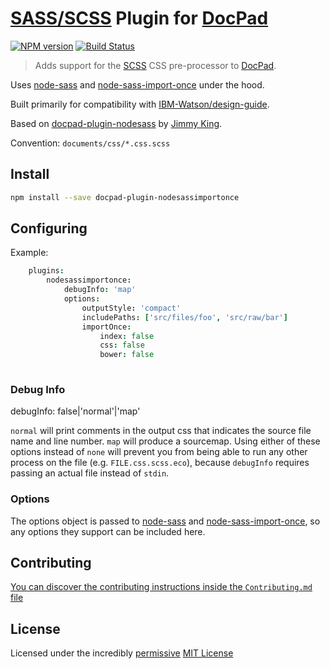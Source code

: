 # [SASS/SCSS](http://sass-lang.com/) Plugin for [DocPad](https://docpad.org)

[![NPM version](https://badge.fury.io/js/docpad-plugin-nodesassimportonce.png)](https://npmjs.org/package/docpad-plugin-nodesassimportonce "View this project on NPM")
[![Build Status](https://travis-ci.org/nfriedly/docpad-plugin-nodesassimportonce.png?branch=master)](https://travis-ci.org/nfriedly/docpad-plugin-nodesassimportonce)

> Adds support for the [SCSS](http://sass-lang.com/) CSS pre-processor to [DocPad](https://docpad.org).

Uses [node-sass](https://www.npmjs.com/package/node-sass) and [node-sass-import-once](https://www.npmjs.com/package/node-sass-import-once) under the hood.

Built primarily for compatibility with [IBM-Watson/design-guide](https://github.com/IBM-Watson/design-guide). 

Based on [docpad-plugin-nodesass](https://www.npmjs.com/package/docpad-plugin-nodesass) by [Jimmy King](https://github.com/jking90).

Convention:  `documents/css/*.css.scss`

## Install

```bash
npm install --save docpad-plugin-nodesassimportonce
```

## Configuring

Example:

```coffee
    plugins:
        nodesassimportonce:
            debugInfo: 'map'
            options:
                outputStyle: 'compact'
                includePaths: ['src/files/foo', 'src/raw/bar']
                importOnce: 
                    index: false
                    css: false
                    bower: false
			    
```

### Debug Info

debugInfo: false|'normal'|'map'

`normal` will print comments in the output css that indicates the source file name and line number. `map` will produce a sourcemap. Using either of these options instead of `none` will prevent you from being able to run any other process on the file (e.g. `FILE.css.scss.eco`), because `debugInfo` requires passing an actual file instead of `stdin`.


### Options

The options object is passed to [node-sass](https://github.com/sass/node-sass#options) and [node-sass-import-once](https://github.com/at-import/node-sass-import-once#usage), so any options they support can be included here.


## Contributing
[You can discover the contributing instructions inside the `Contributing.md` file](https://github.com/nfriedly/docpad-plugin-nodesassimportonce/blob/master/Contributing.md)


## License
Licensed under the incredibly [permissive](http://en.wikipedia.org/wiki/Permissive_free_software_licence) [MIT License](http://creativecommons.org/licenses/MIT/)
